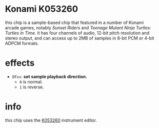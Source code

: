 # Konami K053260

this chip is a sample-based chip that featured in a number of Konami arcade games, notably _Sunset Riders_ and _Teenage Mutant Ninja Turtles: Turtles in Time_. it has four channels of audio, 12-bit pitch resolution and stereo output, and can access up to 2MB of samples in 8-bit PCM or 4-bit ADPCM formats.

# effects

- `DFxx`: **set sample playback direction.**
  - `0` is normal.
  - `1` is reverse.

# info

this chip uses the [K053260](../4-instrument/k053260.md) instrument editor.
